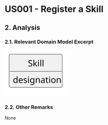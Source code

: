 # US001 - Register a Skill 

## 2. Analysis

### 2.1. Relevant Domain Model Excerpt 

![Domain Model](svg/us001-domain-model.svg)

### 2.2. Other Remarks

None